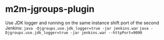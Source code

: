 # m2m-jgroups-plugin

Use JDK logger and running on the same instance shift port of the second Jenkins:
`java -Djgroups.use.jdk_logger=true -jar jenkins.war`
`java -Djgroups.use.jdk_logger=true -jar jenkins.war --httpPort=9090`
